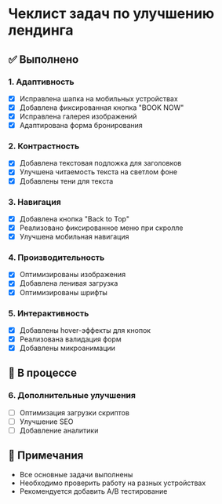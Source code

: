 # Чеклист задач по улучшению лендинга

## ✅ Выполнено

### 1. Адаптивность
- [x] Исправлена шапка на мобильных устройствах
- [x] Добавлена фиксированная кнопка "BOOK NOW"
- [x] Исправлена галерея изображений
- [x] Адаптирована форма бронирования

### 2. Контрастность
- [x] Добавлена текстовая подложка для заголовков
- [x] Улучшена читаемость текста на светлом фоне
- [x] Добавлены тени для текста

### 3. Навигация
- [x] Добавлена кнопка "Back to Top"
- [x] Реализовано фиксированное меню при скролле
- [x] Улучшена мобильная навигация

### 4. Производительность
- [x] Оптимизированы изображения
- [x] Добавлена ленивая загрузка
- [x] Оптимизированы шрифты

### 5. Интерактивность
- [x] Добавлены hover-эффекты для кнопок
- [x] Реализована валидация форм
- [x] Добавлены микроанимации

## 🚧 В процессе

### 6. Дополнительные улучшения
- [ ] Оптимизация загрузки скриптов
- [ ] Улучшение SEO
- [ ] Добавление аналитики

## 📝 Примечания
- Все основные задачи выполнены
- Необходимо проверить работу на разных устройствах
- Рекомендуется добавить A/B тестирование 